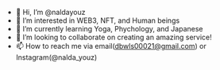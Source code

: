 - 👋 Hi, I’m @naldayouz
- 👀 I’m interested in WEB3, NFT, and Human beings
- 🌱 I’m currently learning Yoga, Phychology, and Japanese
- 💞️ I’m looking to collaborate on creating an amazing service!
- 📫 How to reach me via email(dbwls00021@gmail.com) or Instagram(@nalda_youz)

<!---
naldayouz/naldayouz is a ✨ special ✨ repository because its `README.md` (this file) appears on your GitHub profile.
You can click the Preview link to take a look at your changes.
--->
